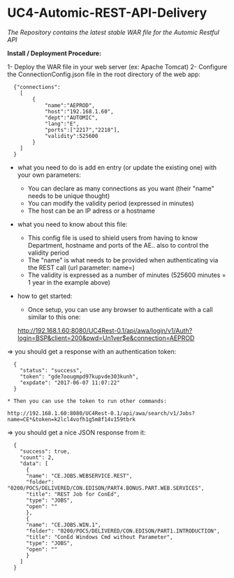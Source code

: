 # UC4-Automic-REST-API-Delivery

_The Repository contains the latest stable WAR file for the Automic Restful API_
 
**Install / Deployment Procedure:**

  1- Deploy the WAR file in your web server (ex: Apache Tomcat)
  2- Configure the ConnectionConfig.json file in the root directory of the web app:
  
    
      {"connections":
      	[
        	{
        		"name":"AEPROD",
        		"host":"192.168.1.60",
        		"dept":"AUTOMIC",
        		"lang":"E",
        		"ports":["2217","2218"],
        		"validity":525600
        	}
      	]
      }

  * what you need to do is add en entry (or update the existing one) with your own parameters:
    * You can declare as many connections as you want (their "name" needs to be unique thought)
    * You can modify the validity period (expressed in minutes)
    * The host can be an IP adress or a hostname
  
  * what you need to know about this file:
    * This config file is used to shield users from having to know Department, hostname and ports of the AE.. also to control the validity period
    * The "name" is what needs to be provided when authenticating via the REST call (url parameter: name=)
    * The validity is expressed as a number of minutes (525600 minutes = 1 year in the example above)

  * how to get started:
    * Once setup, you can use any browser to authenticate with a call similar to this one:
        
    http://192.168.1.60:8080/UC4Rest-0.1/api/awa/login/v1/Auth?login=BSP&client=200&pwd=Un1ver$e&connection=AEPROD
  
  => you should get a response with an authentication token:

      {
        "status": "success",
        "token": "gde7oougmpd97kupvde303kunh",
        "expdate": "2017-06-07 11:07:22"
      }
      
    * Then you can use the token to run other commands:
    
    http://192.168.1.60:8080/UC4Rest-0.1/api/awa/search/v1/Jobs?name=CE*&token=k2lcl4vofh1g5m8f14v159tbrk
    
  => you should get a nice JSON response from it:
  
      {
        "success": true,
        "count": 2,
        "data": [
          {
          "name": "CE.JOBS.WEBSERVICE.REST",
          "folder": "0200/POCS/DELIVERED/CON.EDISON/PART4.BONUS.PART.WEB.SERVICES",
          "title": "REST Job for ConEd",
          "type": "JOBS",
          "open": ""
          },
          {
          "name": "CE.JOBS.WIN.1",
          "folder": "0200/POCS/DELIVERED/CON.EDISON/PART1.INTRODUCTION",
          "title": "ConEd Windows Cmd without Parameter",
          "type": "JOBS",
          "open": ""
          }
        ]
      }
